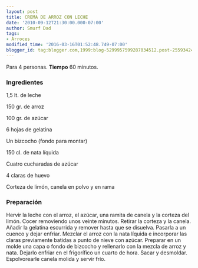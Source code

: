 ```yaml
---
layout: post
title: CREMA DE ARROZ CON LECHE
date: '2010-09-12T21:30:00.000-07:00'
author: Smurf Dad
tags:
- Arroces
modified_time: '2016-03-16T01:52:48.749-07:00'
blogger_id: tag:blogger.com,1999:blog-5299957599287034512.post-2559342455522219620
---
```


Para 4 personas.
<b>Tiempo</b> 60 minutos.

<h3>Ingredientes</h3>

1,5 lt. de leche

150 gr. de arroz

100 gr. de azúcar

6 hojas de gelatina

Un bizcocho (fondo para montar)

150 cl. de nata líquida

Cuatro cucharadas de azúcar

4 claras de huevo

Corteza de limón, canela en polvo y en rama

<h3>Preparación</h3>

Hervir la leche con el arroz, el azúcar, una ramita de canela y la corteza del limón. Cocer removiendo unos veinte minutos. Retirar la corteza y la canela. Añadir la gelatina escurrida y remover hasta que se disuelva. Pasarla a un cuenco y dejar enfriar. Mezclar el arroz con la nata líquida e incorporar las claras previamente batidas a punto de nieve con azúcar. Preparar en un molde una capa o fondo de bizcocho y rellenarlo con la mezcla de arroz y nata. Dejarlo enfriar en el frigorífico un cuarto de hora. Sacar y desmoldar. Espolvorearle canela molida y servir frío.

